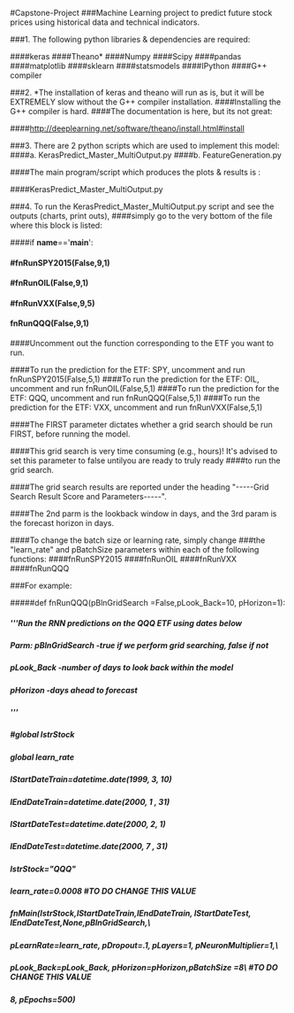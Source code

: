 
#Capstone-Project
###Machine Learning project to predict future stock prices using historical data and technical indicators.


###1. The following python libraries & dependencies are required:

####keras
####Theano*
####Numpy
####Scipy
####pandas
####matplotlib
####sklearn
####statsmodels
####IPython
####G++ compiler


###2. *The installation of keras and theano will run as is, but it will be EXTREMELY slow without the G++ compiler installation.
####Installing the G++ compiler is hard.
####The documentation is here, but its not great:

####http://deeplearning.net/software/theano/install.html#install


###3. There are 2 python scripts which are used to implement this model:
####a. KerasPredict_Master_MultiOutput.py
####b. FeatureGeneration.py

####The main program/script which produces the plots & results is :

####KerasPredict_Master_MultiOutput.py

###4. To run the KerasPredict_Master_MultiOutput.py script and see the outputs (charts, print outs),
####simply go to the very bottom of the file where this block is listed:


####if __name__=='__main__':
	
####    #fnRunSPY2015(False,9,1)
####    #fnRunOIL(False,9,1)
####    #fnRunVXX(False,9,5)
####    fnRunQQQ(False,9,1)

####Uncomment out the function corresponding to the ETF you want to run.

####To run the prediction for the ETF: SPY, uncomment and run fnRunSPY2015(False,5,1)
####To run the prediction for the ETF: OIL, uncomment and run fnRunOIL(False,5,1)
####To run the prediction for the ETF: QQQ, uncomment and run fnRunQQQ(False,5,1)
####To run the prediction for the ETF: VXX, uncomment and run fnRunVXX(False,5,1)

####The FIRST parameter dictates whether a grid search should be run FIRST, before running the model.

####This grid search is very time consuming (e.g., hours)! It's advised to set this parameter to false untilyou are ready to truly ready ####to run the grid search.

####The grid search results are reported under the heading "-----Grid Search Result Score and Parameters-----".

####The 2nd parm is the lookback window in days, and the 3rd param is the forecast horizon in days.

####To change the batch size or learning rate, simply change 
###the "learn_rate" and pBatchSize parameters within each of the following functions:
####fnRunSPY2015
####fnRunOIL
####fnRunVXX
####fnRunQQQ

###For example: 

#####def fnRunQQQ(pBlnGridSearch =False,pLook_Back=10, pHorizon=1):
#####    '''Run the RNN predictions on the QQQ ETF using dates below
#####    Parm: pBlnGridSearch -true if we perform grid searching, false if not
#####    pLook_Back -number of days to look back within the model
#####    pHorizon -days ahead to forecast
#####    '''
#####    #global lstrStock
#####    global learn_rate
#####    lStartDateTrain=datetime.date(1999, 3, 10)
#####    lEndDateTrain=datetime.date(2000, 1  , 31)
#####
#####    lStartDateTest=datetime.date(2000, 2, 1)
#####    lEndDateTest=datetime.date(2000, 7  , 31)

#####    lstrStock="QQQ"

#####    learn_rate=0.0008  #TO DO CHANGE THIS VALUE
    
    
#####    fnMain(lstrStock,lStartDateTrain,lEndDateTrain, lStartDateTest,  lEndDateTest,None,pBlnGridSearch,\
#####           pLearnRate=learn_rate, pDropout=.1, pLayers=1, pNeuronMultiplier=1,\
#####           pLook_Back=pLook_Back, pHorizon=pHorizon,pBatchSize =8\ #TO DO CHANGE THIS VALUE
##### 8, pEpochs=500)
